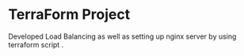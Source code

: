 #  TerraForm Project  
Developed  Load Balancing as well as setting up nginx server by using terraform script .
